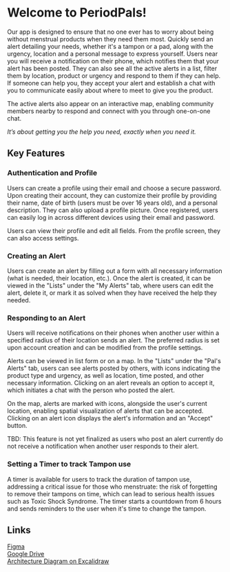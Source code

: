 # Welcome to PeriodPals!

Our app is designed to ensure that no one ever has to worry about being without menstrual products when they need them most. Quickly send an alert detailing your needs, whether it's a tampon or a pad, along with the urgency, location and a personal message to express yourself. Users near you will receive a notification on their phone, which notifies them that your alert has been posted. They can also see all the active alerts in a list, filter them by location, product or urgency and respond to them if they can help. If someone can help you, they accept your alert and establish a chat with you to communicate easily about where to meet to give you the product. 

The active alerts also appear on an interactive map, enabling community members nearby to respond and connect with you through one-on-one chat. 

_It’s about getting you the help you need, exactly when you need it._

## Key Features 
### Authentication and Profile
Users can create a profile using their email and choose a secure password. Upon creating their account, they can customize their profile by providing their name, date of birth (users must be over 16 years old), and a personal description. They can also upload a profile picture. Once registered, users can easily log in across different devices using their email and password. 

Users can view their profile and edit all fields. From the profile screen, they can also access settings.

### Creating an Alert
Users can create an alert by filling out a form with all necessary information (what is needed, their location, etc.). Once the alert is created, it can be viewed in the "Lists" under the "My Alerts" tab, where users can edit the alert, delete it, or mark it as solved when they have received the help they needed.

### Responding to an Alert
Users will receive notifications on their phones when another user within a specified radius of their location sends an alert. The preferred radius is set upon account creation and can be modified from the profile settings.

Alerts can be viewed in list form or on a map. In the "Lists" under the "Pal's Alerts" tab, users can see alerts posted by others, with icons indicating the product type and urgency, as well as location, time posted, and other necessary information. Clicking on an alert reveals an option to accept it, which initiates a chat with the person who posted the alert.

On the map, alerts are marked with icons, alongside the user's current location, enabling spatial visualization of alerts that can be accepted. Clicking on an alert icon displays the alert's information and an "Accept" button.

TBD: This feature is not yet finalized as users who post an alert currently do not receive a notification when another user responds to their alert.

### Setting a Timer to track Tampon use
A timer is available for users to track the duration of tampon use, addressing a critical issue for those who menstruate: the risk of forgetting to remove their tampons on time, which can lead to serious health issues such as Toxic Shock Syndrome. The timer starts a countdown from 6 hours and sends reminders to the user when it's time to change the tampon.


## Links

[Figma](https://www.figma.com/team_invite/redeem/MnyBeEvw4fKH4aV5aVBpPb)  
[Google Drive](https://docs.google.com/document/d/1-qGE7yrF2O_BGeR_vdvgo5ePdevHa0nPuL4w-9gv3MQ/edit?usp=sharing)  
[Architecture Diagram on Excalidraw](https://excalidraw.com/#json=lpiSA-NXfQYNCk5Y5rum6,v7SoA4bWxsxzDLVKpPXyNg)

